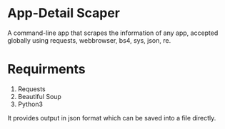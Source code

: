 # App-Detail Scaper
A command-line app that scrapes the information of any app, accepted globally using requests, webbrowser, bs4, sys, json, re.

# Requirments
1. Requests
2. Beautiful Soup
3. Python3


It provides output in json format which can be saved into a file directly. 



